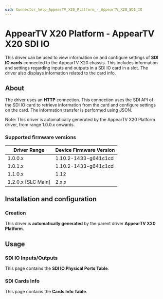 ```yaml
---
uid: Connector_help_AppearTV_X20_Platform_-_AppearTV_X20_SDI_IO
---
```


# AppearTV X20 Platform - AppearTV X20 SDI IO

This driver can be used to view information on and configure settings of **SDI IO cards** connected to the AppearTV X20 chassis. This includes information and settings regarding inputs and outputs in a SDI IO card in a slot. The driver also displays information related to the card info.

## About

The driver uses an **HTTP** connection. This connection uses the SDI API of the SDI IO card to retrieve information from the card and configure settings on the card. The information transfer is performed using JSON.

Note: This driver is automatically generated by the AppearTV X20 Platform driver, from range 1.0.0.x onwards.

### Supported firmware versions

| **Driver Range**     | **Device Firmware Version** |
|----------------------|-----------------------------|
| 1.0.0.x              | 1.10.2-1433-g641c1cd        |
| 1.0.1.x              | 1.10.2-1433-g641c1cd        |
| 1.1.0.x              | 1.12                        |
| 1.2.0.x \[SLC Main\] | 2.x.x                       |

## Installation and configuration

### Creation

This driver is **automatically generated** by the parent driver **AppearTV X20 Platform**.

## Usage

### SDI IO Inputs/Outputs

This page contains the **SDI IO Physical Ports Table**.

### SDI Cards Info

This page contains the **Cards Info Table**.

